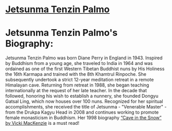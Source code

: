 # [Jetsunma Tenzin Palmo](https://sukhavaho.github.io/people/people)

# Jetsunma Tenzin Palmo's Biography:
Jetsunma Tenzin Palmo was born Diane Perry in England in 1943. 
Inspired by Buddhism from a young age, she traveled to India in 1964 and was ordained as one of the first Western Tibetan Buddhist nuns by His Holiness the 16th Karmapa and trained with the 8th Khamtrul Rinpoche. 
She subsequently undertook a strict 12-year meditation retreat in a remote Himalayan cave. 
Returning from retreat in 1988, she began teaching internationally at the request of her late teacher. 
In the decade that followed, honoring his wish to establish a nunnery, she founded Dongyu Gatsal Ling, which now houses over 100 nuns. 
Recognized for her spiritual accomplishments, she received the title of Jetsunma - "Venerable Master" - from the Drukpa Kagyu Head in 2008 and continues working to promote female monasticism in Buddhism. 
Her 1998 biography [“Cave in the Snow” by Vicki MacKenzie](https://www.amazon.com/Cave-in-Snow-Vicki-Mackenzie-audiobook/dp/B014X6QIEI/ref=sr_1_1?dib=eyJ2IjoiMSJ9.uwArefPIPOO1h0oDIcKpYEzAUE53LNVwP1HKuX9aocIZh_ogHb4WsFm5dB0wftCHmzTEKfyRVZMN_9mpkbeS3qunYStDF-4sDQaklNf8exlpZbJMiQVFsykpU1upesTgkQxTIgbTGkDct2UjFzsKS_S5z_5HuqMTm-qsMfkBU8_mRA0hPXa6n-hN7hu5yUr6lQEyO_6-mYKoaxiO98n-23-f4CTAfvBRfgKu0R2ZgHY.MYpN7nFE1gpsovxijMKrJH10G6a0kH2gLu8bdBBFO-A&dib_tag=se&keywords=Cave+in+the+Snow&qid=1735060887&sr=8-1) is a must read!


